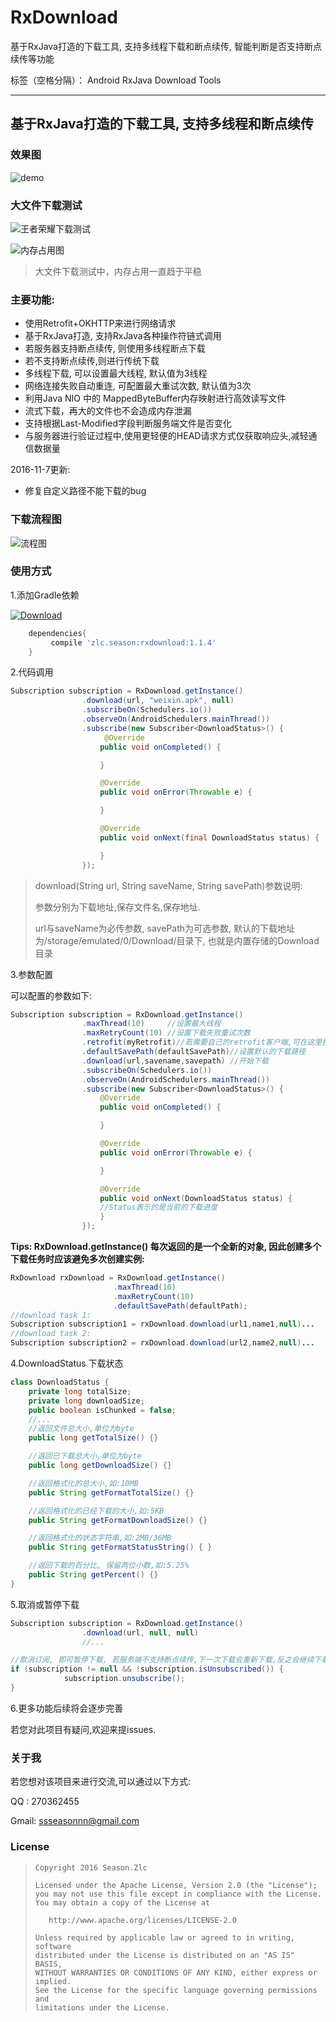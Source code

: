 # RxDownload
基于RxJava打造的下载工具, 支持多线程下载和断点续传, 智能判断是否支持断点续传等功能


标签（空格分隔）： Android  RxJava  Download Tools



---

## 基于RxJava打造的下载工具, 支持多线程和断点续传


### 效果图

![demo](https://github.com/ssseasonnn/RxDownload/blob/master/demo.gif?raw=true)

### 大文件下载测试

![王者荣耀下载测试](https://github.com/ssseasonnn/RxDownload/blob/master/王者荣耀下载测试.gif?raw=true)

![内存占用图](https://github.com/ssseasonnn/RxDownload/blob/master/memory.png?raw=true)

> 大文件下载测试中，内存占用一直趋于平稳

### 主要功能:

- 使用Retrofit+OKHTTP来进行网络请求
- 基于RxJava打造, 支持RxJava各种操作符链式调用
- 若服务器支持断点续传, 则使用多线程断点下载
- 若不支持断点续传,则进行传统下载
- 多线程下载, 可以设置最大线程, 默认值为3线程
- 网络连接失败自动重连, 可配置最大重试次数, 默认值为3次
- 利用Java NIO 中的 MappedByteBuffer内存映射进行高效读写文件
- 流式下载，再大的文件也不会造成内存泄漏
- 支持根据Last-Modified字段判断服务端文件是否变化
- 与服务器进行验证过程中,使用更轻便的HEAD请求方式仅获取响应头,减轻通信数据量


2016-11-7更新:

- 修复自定义路径不能下载的bug

### 下载流程图

![流程图](https://github.com/ssseasonnn/RxDownload/blob/master/download.png?raw=true)


### 使用方式

1.添加Gradle依赖

[ ![Download](https://api.bintray.com/packages/ssseasonnn/android/RxDownload/images/download.svg) ](https://bintray.com/ssseasonnn/android/RxDownload/_latestVersion)

```groovy
	dependencies{
   		 compile 'zlc.season:rxdownload:1.1.4'
	}
```

2.代码调用

```java
Subscription subscription = RxDownload.getInstance()
                .download(url, "weixin.apk", null)
                .subscribeOn(Schedulers.io())
                .observeOn(AndroidSchedulers.mainThread())
                .subscribe(new Subscriber<DownloadStatus>() {
                     @Override
                    public void onCompleted() {

                    }

                    @Override
                    public void onError(Throwable e) {

                    }

                    @Override
                    public void onNext(final DownloadStatus status) {

                    }
                });
```

> download(String url, String  saveName, String savePath)参数说明:
>
> 参数分别为下载地址,保存文件名,保存地址.
>
> url与saveName为必传参数, savePath为可选参数, 默认的下载地址为/storage/emulated/0/Download/目录下, 也就是内置存储的Download目录

3.参数配置

可以配置的参数如下:

```java
Subscription subscription = RxDownload.getInstance()
                .maxThread(10)     //设置最大线程
                .maxRetryCount(10) //设置下载失败重试次数
                .retrofit(myRetrofit)//若需要自己的retrofit客户端,可在这里指定
                .defaultSavePath(defaultSavePath)//设置默认的下载路径
                .download(url,savename,savepath) //开始下载
                .subscribeOn(Schedulers.io())
                .observeOn(AndroidSchedulers.mainThread())
                .subscribe(new Subscriber<DownloadStatus>() {
                    @Override
                    public void onCompleted() {

                    }

                    @Override
                    public void onError(Throwable e) {

                    }

                    @Override
                    public void onNext(DownloadStatus status) {
					//Status表示的是当前的下载进度
                    }
                });
```

 **Tips:  RxDownload.getInstance() 每次返回的是一个全新的对象, 因此创建多个下载任务时应该避免多次创建实例:**   

```java
RxDownload rxDownload = RxDownload.getInstance()
  					   .maxThread(10)
  					   .maxRetryCount(10)
  					   .defaultSavePath(defaultPath);
//download task 1: 
Subscription subscription1 = rxDownload.download(url1,name1,null)...
//download task 2:  
Subscription subscription2 = rxDownload.download(url2,name2,null)...  
```

4.DownloadStatus 下载状态

```java
class DownloadStatus {
    private long totalSize;
    private long downloadSize;
    public boolean isChunked = false;
    //...
    //返回文件总大小,单位为byte
    public long getTotalSize() {}

    //返回已下载总大小,单位为byte
    public long getDownloadSize() {}

    //返回格式化的总大小,如:10MB
    public String getFormatTotalSize() {}

	//返回格式化的已经下载的大小,如:5KB
    public String getFormatDownloadSize() {}

    //返回格式化的状态字符串,如:2MB/36MB
    public String getFormatStatusString() { }

    //返回下载的百分比, 保留两位小数,如:5.25%
    public String getPercent() {}
}
```

5.取消或暂停下载

```java
Subscription subscription = RxDownload.getInstance()
                .download(url, null, null)
  				//...

//取消订阅, 即可暂停下载, 若服务端不支持断点续传,下一次下载会重新下载,反之会继续下载
if (subscription != null && !subscription.isUnsubscribed()) {
            subscription.unsubscribe();
}
```

6.更多功能后续将会逐步完善

若您对此项目有疑问,欢迎来提issues.

### 关于我

若您想对该项目来进行交流,可以通过以下方式:

QQ : 270362455

Gmail: ssseasonnn@gmail.com

### License

> ```
> Copyright 2016 Season.Zlc
>
> Licensed under the Apache License, Version 2.0 (the "License");
> you may not use this file except in compliance with the License.
> You may obtain a copy of the License at
>
>    http://www.apache.org/licenses/LICENSE-2.0
>
> Unless required by applicable law or agreed to in writing, software
> distributed under the License is distributed on an "AS IS" BASIS,
> WITHOUT WARRANTIES OR CONDITIONS OF ANY KIND, either express or implied.
> See the License for the specific language governing permissions and
> limitations under the License.
> ```